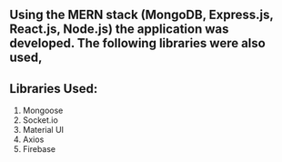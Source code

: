 ## Using the MERN stack (MongoDB, Express.js, React.js, Node.js) the application was developed. The following libraries were also used,

## Libraries Used:
1.	Mongoose
2.	Socket.io
3.	Material UI
4.	Axios
5.	Firebase
